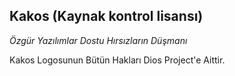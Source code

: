 ## Kakos (Kaynak kontrol lisansı)

_Özgür Yazılımlar Dostu Hırsızların Düşmanı_ 



Kakos Logosunun Bütün Hakları Dios Project'e Aittir.
